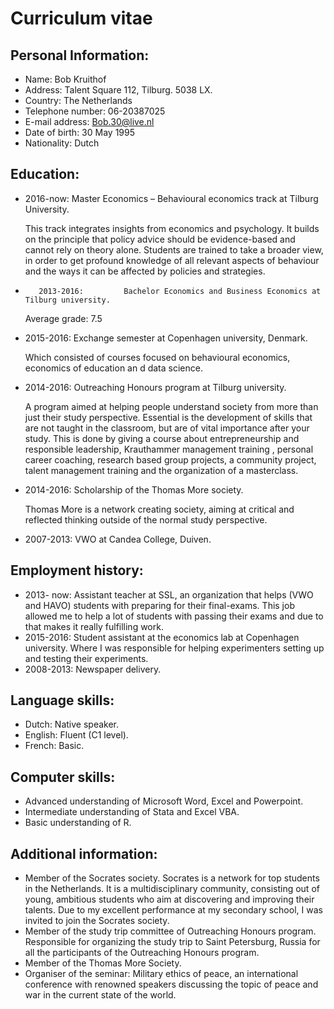 # Curriculum vitae

Personal Information:
---------------------
-	Name:			Bob Kruithof
-	Address: 		Talent Square 112, Tilburg. 5038 LX.
-	Country:		The Netherlands
-	Telephone number: 	06-20387025
-	E-mail address: 		Bob.30@live.nl
-	Date of birth: 		30 May 1995
-	Nationality: 		Dutch

Education:
---------------------
-	2016-now:		Master Economics – Behavioural economics track at Tilburg University.
	
	This track integrates insights from economics and psychology. It builds on the principle that policy advice should be evidence-based and cannot rely on theory alone. Students are trained to take a broader view, in order to get profound knowledge of all relevant aspects of behaviour and the ways it can be affected by policies and strategies.
	
-        2013-2016: 		Bachelor Economics and Business Economics at Tilburg university. 
 	
	Average grade: 7.5
-	2015-2016: 		Exchange semester at Copenhagen university, Denmark. 
	
	Which consisted of courses focused on behavioural economics, economics of education an	d data science.
-	2014-2016:		Outreaching Honours program at Tilburg university. 

	A program aimed at helping people understand society from more than just their study perspective. Essential is the development of skills that are not taught in the classroom, but are of vital importance after your study. This is done by giving a course about entrepreneurship and responsible leadership, Krauthammer management training , personal career 	coaching, research based group projects, a community project, talent management training and the organization of a masterclass.
	
-	2014-2016:		Scholarship of the Thomas More society. 

	Thomas More is a network creating society, aiming at critical and reflected thinking outside of the normal study perspective.
-	2007-2013: 		VWO at Candea College, Duiven.

Employment history:
---------------------
-	2013- now: 		Assistant teacher at SSL, an organization that helps (VWO and HAVO) 				students with preparing for their final-exams. This job allowed me to help a 			lot of students with passing their exams and due to that makes it really 			fulfilling work.
-	2015-2016:		Student assistant at the economics lab at Copenhagen university. Where I was responsible for helping experimenters setting up and testing 			their experiments. 
-	2008-2013: 		Newspaper delivery.

 
Language skills:
---------------------
-	Dutch: Native speaker.
-	English: Fluent (C1 level).
-	French:	 Basic.

Computer skills:
---------------------
-	Advanced understanding of Microsoft Word, Excel and Powerpoint.
-	Intermediate understanding of Stata and Excel VBA.
-	Basic understanding of R.

Additional information: 
---------------------
-	Member of the Socrates society. Socrates is a network for top students in the Netherlands. It is a multidisciplinary community, consisting out of young, ambitious students who aim at discovering and improving their talents. Due to my excellent performance at my secondary school, I was invited to join the Socrates society.
-	Member of the study trip committee of Outreaching Honours program.
	Responsible for organizing the study trip to Saint Petersburg, Russia for all the participants of 	the Outreaching Honours program. 
-	Member of the Thomas More Society. 
-	Organiser of the seminar: Military ethics of peace, an international conference with renowned speakers discussing the topic of peace and war in the current state of the world. 


